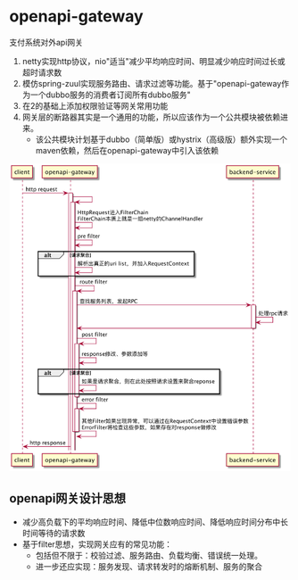 # openapi-gateway
支付系统对外api网关

1. netty实现http协议，nio"适当"减少平均响应时间、明显减少响应时间过长或超时请求数
2. 模仿spring-zuul实现服务路由、请求过滤等功能。基于"openapi-gateway作为一个dubbo服务的消费者订阅所有dubbo服务"
3. 在2的基础上添加权限验证等网关常用功能
4. 网关层的断路器其实是一个通用的功能，所以应该作为一个公共模块被依赖进来。
   * 该公共模块计划基于dubbo（简单版）或hystrix（高级版）额外实现一个maven依赖，然后在openapi-gateway中引入该依赖
   
![pic](doc/openapi.png)

## openapi网关设计思想
* 减少高负载下的平均响应时间、降低中位数响应时间、降低响应时间分布中长时间等待的请求数
* 基于filter思想，实现网关应有的常见功能：
   * 包括但不限于：校验过滤、服务路由、负载均衡、错误统一处理。
   * 进一步还应实现：服务发现、请求转发时的熔断机制、服务的聚合